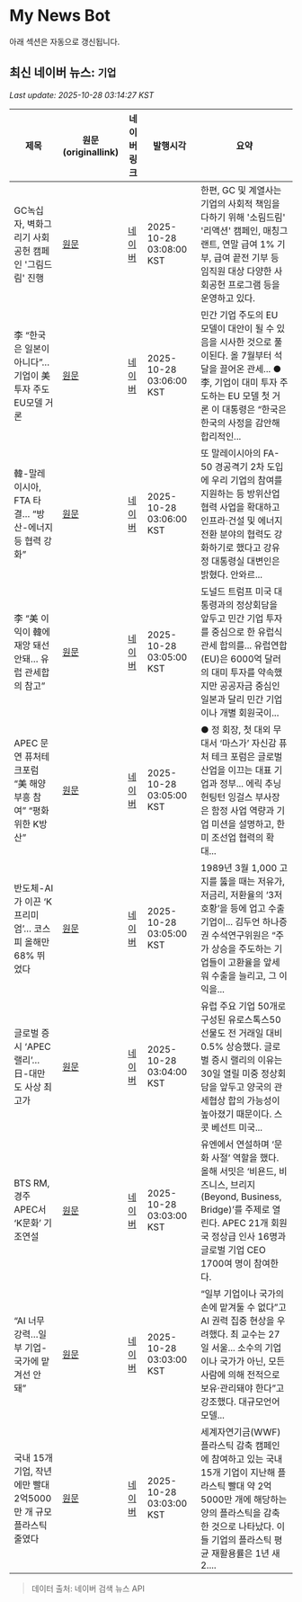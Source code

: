 # My News Bot

아래 섹션은 자동으로 갱신됩니다.

<!-- NEWS:START -->
## 최신 네이버 뉴스: `기업`
_Last update: 2025-10-28 03:14:27 KST_

| 제목 | 원문(originallink) | 네이버 링크 | 발행시각 | 요약 |
|---|---|---|---|---|
| GC녹십자, 벽화그리기 사회공헌 캠페인 '그림드림' 진행 | [원문](https://www.apnews.kr/news/articleView.html?idxno=3041531) | [네이버](https://www.apnews.kr/news/articleView.html?idxno=3041531) | 2025-10-28 03:08:00 KST | 한편, GC 및 계열사는 기업의 사회적 책임을 다하기 위해 '소림드림' '리액션' 캠페인, 매칭그랜트, 연말 급여 1% 기부, 급여 끝전 기부 등 임직원 대상 다양한 사회공헌 프로그램 등을 운영하고 있다. |
| 李 “한국은 일본이 아니다”… 기업이 美투자 주도 EU모델 거론 | [원문](https://www.donga.com/news/Politics/article/all/20251028/132647390/2) | [네이버](https://n.news.naver.com/mnews/article/020/0003670208?sid=100) | 2025-10-28 03:06:00 KST | 민간 기업 주도의 EU 모델이 대안이 될 수 있음을 시사한 것으로 풀이된다. 올 7월부터 석 달을 끌어온 관세... ● 李, 기업이 대미 투자 주도하는 EU 모델 첫 거론 이 대통령은 “한국은 한국의 사정을 감안해 합리적인... |
| 韓-말레이시아, FTA 타결… “방산-에너지 등 협력 강화” | [원문](https://www.donga.com/news/Politics/article/all/20251028/132647386/2) | [네이버](https://n.news.naver.com/mnews/article/020/0003670210?sid=100) | 2025-10-28 03:06:00 KST | 또 말레이시아의 FA-50 경공격기 2차 도입에 우리 기업의 참여를 지원하는 등 방위산업 협력 사업을 확대하고 인프라·건설 및 에너지 전환 분야의 협력도 강화하기로 했다고 강유정 대통령실 대변인은 밝혔다. 안와르... |
| 李 “美 이익이 韓에 재앙 돼선 안돼… 유럽 관세합의 참고” | [원문](https://www.donga.com/news/Politics/article/all/20251028/132647970/2) | [네이버](https://n.news.naver.com/mnews/article/020/0003670191?sid=100) | 2025-10-28 03:05:00 KST | 도널드 트럼프 미국 대통령과의 정상회담을 앞두고 민간 기업 투자를 중심으로 한 유럽식 관세 합의를... 유럽연합(EU)은 6000억 달러의 대미 투자를 약속했지만 공공자금 중심인 일본과 달리 민간 기업이나 개별 회원국이... |
| APEC 문 연 퓨처테크포럼 “美 해양부흥 참여” “평화위한 K방산” | [원문](https://www.donga.com/news/Economy/article/all/20251028/132647397/2) | [네이버](https://n.news.naver.com/mnews/article/020/0003670206?sid=101) | 2025-10-28 03:05:00 KST | ● 정 회장, 첫 대외 무대서 ‘마스가’ 자신감 퓨처 테크 포럼은 글로벌 산업을 이끄는 대표 기업과 정부... 에릭 추닝 헌팅턴 잉걸스 부사장은 함정 사업 역량과 기업 미션을 설명하고, 한미 조선업 협력의 확대... |
| 반도체-AI가 이끈 ‘K프리미엄’… 코스피 올해만 68% 뛰었다 | [원문](https://www.donga.com/news/Economy/article/all/20251028/132647849/2) | [네이버](https://n.news.naver.com/mnews/article/020/0003670195?sid=101) | 2025-10-28 03:05:00 KST | 1989년 3월 1,000 고지를 뚫을 때는 저유가, 저금리, 저환율의 ‘3저 호황’을 등에 업고 수출 기업이... 김두언 하나증권 수석연구위원은 “주가 상승을 주도하는 기업들이 고환율을 앞세워 수출을 늘리고, 그 이익을... |
| 글로벌 증시 ‘APEC 랠리’… 日-대만도 사상 최고가 | [원문](https://www.donga.com/news/Economy/article/all/20251027/132646213/2) | [네이버](https://n.news.naver.com/mnews/article/020/0003670185?sid=101) | 2025-10-28 03:04:00 KST | 유럽 주요 기업 50개로 구성된 유로스톡스50 선물도 전 거래일 대비 0.5% 상승했다. 글로벌 증시 랠리의 이유는 30일 열릴 미중 정상회담을 앞두고 양국의 관세협상 합의 가능성이 높아졌기 때문이다. 스콧 베선트 미국... |
| BTS RM, 경주 APEC서 ‘K문화’ 기조연설 | [원문](https://www.donga.com/news/Culture/article/all/20251028/132647463/2) | [네이버](https://n.news.naver.com/mnews/article/020/0003670158?sid=103) | 2025-10-28 03:03:00 KST | 유엔에서 연설하며 ‘문화 사절’ 역할을 했다. 올해 서밋은 ‘비욘드, 비즈니스, 브리지(Beyond, Business, Bridge)’를 주제로 열린다. APEC 21개 회원국 정상급 인사 16명과 글로벌 기업 CEO 1700여 명이 참여한다. |
| “AI 너무 강력…일부 기업-국가에 맡겨선 안돼” | [원문](https://www.donga.com/news/It/article/all/20251028/132647467/2) | [네이버](https://n.news.naver.com/mnews/article/020/0003670156?sid=105) | 2025-10-28 03:03:00 KST | “일부 기업이나 국가의 손에 맡겨둘 수 없다”고 AI 권력 집중 현상을 우려했다. 최 교수는 27일 서울... 소수의 기업이나 국가가 아닌, 모든 사람에 의해 전적으로 보유·관리돼야 한다”고 강조했다. 대규모언어모델... |
| 국내 15개 기업, 작년에만 빨대 2억5000만 개 규모 플라스틱 줄였다 | [원문](https://www.donga.com/news/Society/article/all/20251028/132647068/2) | [네이버](https://n.news.naver.com/mnews/article/020/0003670173?sid=102) | 2025-10-28 03:03:00 KST | 세계자연기금(WWF) 플라스틱 감축 캠페인에 참여하고 있는 국내 15개 기업이 지난해 플라스틱 빨대 약 2억5000만 개에 해당하는 양의 플라스틱을 감축한 것으로 나타났다. 이들 기업의 플라스틱 평균 재활용률은 1년 새 2.... |

> 데이터 출처: 네이버 검색 뉴스 API
<!-- NEWS:END -->
